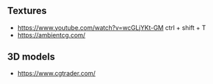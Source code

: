 # 

## Textures

- https://www.youtube.com/watch?v=wcGLjYKt-GM
ctrl + shift + T
- https://ambientcg.com/

## 3D models

- https://www.cgtrader.com/